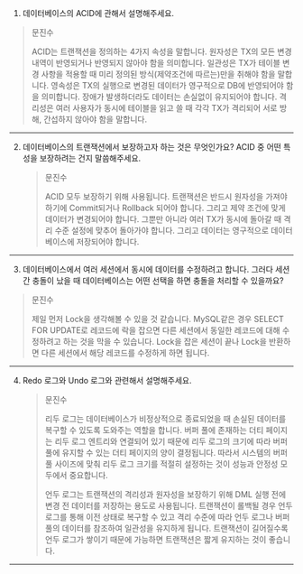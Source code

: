 1. 데이터베이스의 ACID에 관해서 설명해주세요.

> 문진수
>
> ACID는 트랜잭션을 정의하는 4가지 속성을 말합니다. 원자성은 TX의 모든 변경 내역이 반영되거나 반영되지 않아야 함을 의미합니다. 일관성은 TX가 테이블 변경 사항을 적용할 때 미리 정의된 방식(제약조건에 따르는)만을 취해야 함을 말합니다. 영속성은 TX의 실행으로 변경된 데이터가 영구적으로 DB에 반영되어야 함을 의미합니다. 장애가 발생하더라도 데이터는 손실없이 유지되어야 합니다. 격리성은 여러 사용자가 동시에 테이블을 읽고 쓸 때 각각 TX가 격리되어 서로 방해, 간섭하지 않아야 함을 말합니다.

---
2. 데이터베이스의 트랜잭션에서 보장하고자 하는 것은 무엇인가요? ACID 중 어떤 특성을 보장하려는 건지 말씀해주세요.

   > 문진수
   >
   > ACID 모두 보장하기 위해 사용됩니다. 트랜잭션은 반드시 원자성을 가져야 하기에 Commit되거나 Rollback 되어야 합니다. 그리고 제약 조건에 맞게 데이터가 변경되어야 합니다. 그뿐만 아니라 여러 TX가 동시에 돌아갈 때 격리 수준 설정에 맞추어 돌아가야 합니다. 그리고 데이터는 영구적으로 데이터베이스에 저장되어야 합니다.

---
3. 데이터베이스에서 여러 세션에서 동시에 데이터를 수정하려고 합니다. 
  그러다 세션 간 충돌이 났을 때 데이터베이스는 어떤 선택을 하면 충돌을 처리할 수 있을까요?

  > 문진수
  >
  > 제일 먼저 Lock을 생각해볼 수 있을 것 같습니다. MySQL같은 경우 SELECT FOR UPDATE로 레코드에 락을 잡으면 다른 세션에서 동일한 레코드에 대해 수정하려고 하는 것을 막을 수 있습니다. Lock을 잡은 세션이 끝나 Lock을 반환하면 다른 세션에서 해당 레코드를 수정하게 하면 됩니다.

---
4. Redo 로그와 Undo 로그와 관련해서 설명해주세요.

   > 문진수
   >
   > 리두 로그는 데이터베이스가 비정상적으로 종료되었을 때 손실된 데이터를 복구할 수 있도록 도와주는 역할을 합니다. 버퍼 풀에 존재하는 더티 페이지는 리두 로그 엔트리와 연결되어 있기 때문에 리두 로그의 크기에 따라 버퍼 풀에 유지할 수 있는 더티 페이지의 양이 결정됩니다. 따라서 시스템의 버퍼 풀 사이즈에 맞춰 리두 로그 크기를 적절히 설정하는 것이 성능과 안정성 모두에서 중요합니다.
   >
   > 언두 로그는 트랜잭션의 격리성과 원자성을 보장하기 위해 DML 실행 전에 변경 전 데이터를 저장하는 용도로 사용됩니다. 트랜잭션이 롤백될 경우 언두 로그를 통해 이전 상태로 복구할 수 있고 격리 수준에 따라 언두 로그나 버퍼 풀의 데이터를 참조하여 일관성을 유지하게 됩니다. 트랜잭션이 길어질수록 언두 로그가 쌓이기 때문에 가능하면 트랜잭션은 짧게 유지하는 것이 좋습니다.

---